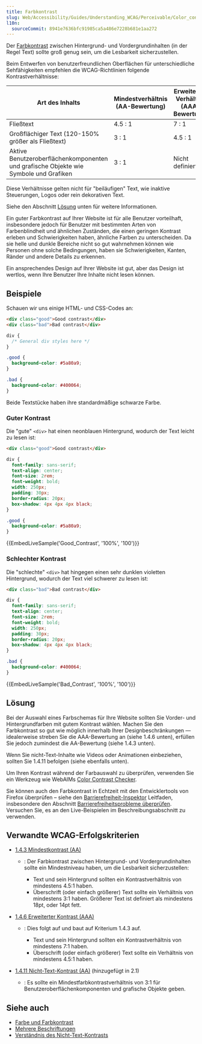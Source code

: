 ```yaml
---
title: Farbkontrast
slug: Web/Accessibility/Guides/Understanding_WCAG/Perceivable/Color_contrast
l10n:
  sourceCommit: 8941e7636bfc91985ca5a486e7228b681e1aa272
---
```


Der [Farbkontrast](https://www.w3.org/TR/WCAG21/#dfn-contrast-ratio) zwischen Hintergrund- und Vordergrundinhalten (in der Regel Text) sollte groß genug sein, um die Lesbarkeit sicherzustellen.

Beim Entwerfen von benutzerfreundlichen Oberflächen für unterschiedliche Sehfähigkeiten empfehlen die WCAG-Richtlinien folgende Kontrastverhältnisse:

| Art des Inhalts                                                                      | Mindestverhältnis (AA-Bewertung) | Erweitertes Verhältnis (AAA-Bewertung) |
| ------------------------------------------------------------------------------------ | -------------------------------- | -------------------------------------- |
| Fließtext                                                                            | 4.5 : 1                          | 7 : 1                                  |
| Großflächiger Text (120-150% größer als Fließtext)                                   | 3 : 1                            | 4.5 : 1                                |
| Aktive Benutzeroberflächenkomponenten und grafische Objekte wie Symbole und Grafiken | 3 : 1                            | Nicht definiert                        |

Diese Verhältnisse gelten nicht für "beiläufigen" Text, wie inaktive Steuerungen, Logos oder rein dekorativen Text.

Siehe den Abschnitt [Lösung](#lösung) unten für weitere Informationen.

Ein guter Farbkontrast auf Ihrer Website ist für alle Benutzer vorteilhaft, insbesondere jedoch für Benutzer mit bestimmten Arten von Farbenblindheit und ähnlichen Zuständen, die einen geringen Kontrast erleben und Schwierigkeiten haben, ähnliche Farben zu unterscheiden. Da sie helle und dunkle Bereiche nicht so gut wahrnehmen können wie Personen ohne solche Bedingungen, haben sie Schwierigkeiten, Kanten, Ränder und andere Details zu erkennen.

Ein ansprechendes Design auf Ihrer Website ist gut, aber das Design ist wertlos, wenn Ihre Benutzer Ihre Inhalte nicht lesen können.

## Beispiele

Schauen wir uns einige HTML- und CSS-Codes an:

```html
<div class="good">Good contrast</div>
<div class="bad">Bad contrast</div>
```

```css
div {
  /* General div styles here */
}

.good {
  background-color: #5a80a9;
}

.bad {
  background-color: #400064;
}
```

Beide Textstücke haben ihre standardmäßige schwarze Farbe.

### Guter Kontrast

Die "gute" `<div>` hat einen neonblauen Hintergrund, wodurch der Text leicht zu lesen ist:

```html
<div class="good">Good contrast</div>
```

```css
div {
  font-family: sans-serif;
  text-align: center;
  font-size: 2rem;
  font-weight: bold;
  width: 250px;
  padding: 30px;
  border-radius: 20px;
  box-shadow: 4px 4px 4px black;
}

.good {
  background-color: #5a80a9;
}
```

{{EmbedLiveSample('Good_Contrast', '100%', '100')}}

### Schlechter Kontrast

Die "schlechte" `<div>` hat hingegen einen sehr dunklen violetten Hintergrund, wodurch der Text viel schwerer zu lesen ist:

```html
<div class="bad">Bad contrast</div>
```

```css
div {
  font-family: sans-serif;
  text-align: center;
  font-size: 2rem;
  font-weight: bold;
  width: 250px;
  padding: 30px;
  border-radius: 20px;
  box-shadow: 4px 4px 4px black;
}

.bad {
  background-color: #400064;
}
```

{{EmbedLiveSample('Bad_Contrast', '100%', '100')}}

## Lösung

Bei der Auswahl eines Farbschemas für Ihre Website sollten Sie Vorder- und Hintergrundfarben mit gutem Kontrast wählen. Machen Sie den Farbkontrast so gut wie möglich innerhalb Ihrer Designbeschränkungen — idealerweise streben Sie die AAA-Bewertung an (siehe 1.4.6 unten), erfüllen Sie jedoch zumindest die AA-Bewertung (siehe 1.4.3 unten).

Wenn Sie nicht-Text-Inhalte wie Videos oder Animationen einbeziehen, sollten Sie 1.4.11 befolgen (siehe ebenfalls unten).

Um Ihren Kontrast während der Farbauswahl zu überprüfen, verwenden Sie ein Werkzeug wie WebAIMs [Color Contrast Checker](https://webaim.org/resources/contrastchecker/).

Sie können auch den Farbkontrast in Echtzeit mit den Entwicklertools von Firefox überprüfen – siehe den [Barrierefreiheit-Inspektor](https://firefox-source-docs.mozilla.org/devtools-user/accessibility_inspector/index.html) Leitfaden, insbesondere den Abschnitt [Barrierefreiheitsprobleme überprüfen](https://firefox-source-docs.mozilla.org/devtools-user/accessibility_inspector/index.html#check-for-accessibility-issues). Versuchen Sie, es an den Live-Beispielen im Beschreibungsabschnitt zu verwenden.

## Verwandte WCAG-Erfolgskriterien

- [1.4.3 Mindestkontrast (AA)](https://www.w3.org/TR/WCAG21/#contrast-minimum)

  - : Der Farbkontrast zwischen Hintergrund- und Vordergrundinhalten sollte ein Mindestniveau haben, um die Lesbarkeit sicherzustellen:

    - Text und sein Hintergrund sollten ein Kontrastverhältnis von mindestens 4.5:1 haben.
    - Überschrift (oder einfach größerer) Text sollte ein Verhältnis von mindestens 3:1 haben. Größerer Text ist definiert als mindestens 18pt, oder 14pt fett.

- [1.4.6 Erweiterter Kontrast (AAA)](https://www.w3.org/TR/WCAG21/#contrast-enhanced)

  - : Dies folgt auf und baut auf Kriterium 1.4.3 auf.

    - Text und sein Hintergrund sollten ein Kontrastverhältnis von mindestens 7:1 haben.
    - Überschrift (oder einfach größerer) Text sollte ein Verhältnis von mindestens 4.5:1 haben.

- [1.4.11 Nicht-Text-Kontrast (AA)](https://www.w3.org/TR/WCAG21/#non-text-contrast) (hinzugefügt in 2.1)
  - : Es sollte ein Mindestfarbkontrastverhältnis von 3:1 für Benutzeroberflächenkomponenten und grafische Objekte geben.

## Siehe auch

- [Farbe und Farbkontrast](/de/docs/Learn_web_development/Core/Accessibility/CSS_and_JavaScript#color_and_color_contrast)
- [Mehrere Beschriftungen](/de/docs/Learn_web_development/Extensions/Forms/How_to_structure_a_web_form#multiple_labels)
- [Verständnis des Nicht-Text-Kontrasts](https://www.w3.org/WAI/WCAG21/Understanding/non-text-contrast.html)
